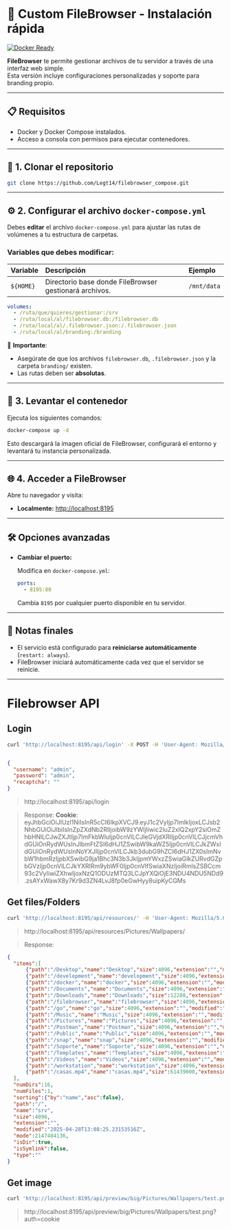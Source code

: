 # 🚀 Custom FileBrowser - Instalación rápida

[![Docker Ready](https://img.shields.io/badge/Docker-Ready-blue)](https://www.docker.com/)

**FileBrowser** te permite gestionar archivos de tu servidor a través de una interfaz web simple.  
Esta versión incluye configuraciones personalizadas y soporte para branding propio.

---

## 📋 Requisitos

- Docker y Docker Compose instalados.
- Acceso a consola con permisos para ejecutar contenedores.
---

## 📂 1. Clonar el repositorio

```bash
git clone https://github.com/Legt14/filebrowser_compose.git
```
---

## ⚙️ 2. Configurar el archivo `docker-compose.yml`

Debes **editar** el archivo `docker-compose.yml` para ajustar las rutas de volúmenes a tu estructura de carpetas.

### Variables que debes modificar:

| Variable | Descripción | Ejemplo |
|:--------|:------------|:--------|
| `${HOME}` | Directorio base donde FileBrowser gestionará archivos. | `/mnt/data` |

```yaml
volumes:
  - /ruta/que/quieres/gestionar:/srv
  - /ruta/local/al/filebrowser.db:/filebrowser.db
  - /ruta/local/al/.filebrowser.json:/.filebrowser.json
  - /ruta/local/al/branding:/branding
```

🔔 **Importante**:
- Asegúrate de que los archivos `filebrowser.db`, `.filebrowser.json` y la carpeta `branding/` existen.
- Las rutas deben ser **absolutas**.

---

## 🚀 3. Levantar el contenedor

Ejecuta los siguientes comandos:

```bash
docker-compose up -d
```

Esto descargará la imagen oficial de FileBrowser, configurará el entorno y levantará tu instancia personalizada.

---

## 🌐 4. Acceder a FileBrowser

Abre tu navegador y visita:

- **Localmente:** [http://localhost:8195](http://localhost:8195)
---

## 🛠️ Opciones avanzadas

- **Cambiar el puerto:**
  
  Modifica en `docker-compose.yml`:

  ```yaml
  ports:
    - 8195:80
  ```

  Cambia `8195` por cualquier puerto disponible en tu servidor.

---

## 📢 Notas finales

- El servicio está configurado para **reiniciarse automáticamente** (`restart: always`).
- FileBrowser iniciará automáticamente cada vez que el servidor se reinicie.

---

# Filebrowser API

## Login

```bash
curl 'http://localhost:8195/api/login' -X POST -H 'User-Agent: Mozilla/5.0 (X11; Ubuntu; Linux x86_64; rv:136.0) Gecko/20100101 Firefox/136.0' -H 'Accept: */*' -H 'Accept-Language: en-US,en;q=0.5' -H 'Accept-Encoding: gzip, deflate, br, zstd' -H 'Referer: http://localhost:8195/login?redirect=/files/' -H 'Content-Type: application/json' -H 'Origin: http://localhost:8195' -H 'Connection: keep-alive' -H 'Sec-Fetch-Dest: empty' -H 'Sec-Fetch-Mode: cors' -H 'Sec-Fetch-Site: same-origin' -H 'Priority: u=0' --data-raw '{"username":"admin","password":"admin","recaptcha":""}'
```

```json

{
  "username": "admin",
  "password": "admin",
  "recaptcha": ""
}
```
> http://localhost:8195/api/login

> Response: **Cookie**: eyJhbGciOiJIUzI1NiIsInR5cCI6IkpXVCJ9.eyJ1c2VyIjp7ImlkIjoxLCJsb2NhbGUiOiJlbiIsInZpZXdNb2RlIjoibW9zYWljIiwic2luZ2xlQ2xpY2siOmZhbHNlLCJwZXJtIjp7ImFkbWluIjp0cnVlLCJleGVjdXRlIjp0cnVlLCJjcmVhdGUiOnRydWUsInJlbmFtZSI6dHJ1ZSwibW9kaWZ5Ijp0cnVlLCJkZWxldGUiOnRydWUsInNoYXJlIjp0cnVlLCJkb3dubG9hZCI6dHJ1ZX0sImNvbW1hbmRzIjpbXSwibG9ja1Bhc3N3b3JkIjpmYWxzZSwiaGlkZURvdGZpbGVzIjp0cnVlLCJkYXRlRm9ybWF0Ijp0cnVlfSwiaXNzIjoiRmlsZSBCcm93c2VyIiwiZXhwIjoxNzQ1ODUzMTQ3LCJpYXQiOjE3NDU4NDU5NDd9.zsAYxWawX8y7Kr9d3ZN4LvJ8fp0eGwHyy8uipKyCGMs


## Get files/Folders

```bash
curl 'http://localhost:8195/api/resources/' -H 'User-Agent: Mozilla/5.0 (X11; Ubuntu; Linux x86_64; rv:136.0) Gecko/20100101 Firefox/136.0' -H 'Accept: */*' -H 'Accept-Language: en-US,en;q=0.5' -H 'Accept-Encoding: gzip, deflate, br, zstd' -H 'Referer: http://localhost:8195/files/' -H 'X-Auth: eyJhbGciOiJIUzI1NiIsInR5cCI6IkpXVCJ9.eyJ1c2VyIjp7ImlkIjoxLCJsb2NhbGUiOiJlbiIsInZpZXdNb2RlIjoibW9zYWljIiwic2luZ2xlQ2xpY2siOmZhbHNlLCJwZXJtIjp7ImFkbWluIjp0cnVlLCJleGVjdXRlIjp0cnVlLCJjcmVhdGUiOnRydWUsInJlbmFtZSI6dHJ1ZSwibW9kaWZ5Ijp0cnVlLCJkZWxldGUiOnRydWUsInNoYXJlIjp0cnVlLCJkb3dubG9hZCI6dHJ1ZX0sImNvbW1hbmRzIjpbXSwibG9ja1Bhc3N3b3JkIjpmYWxzZSwiaGlkZURvdGZpbGVzIjp0cnVlLCJkYXRlRm9ybWF0Ijp0cnVlfSwiaXNzIjoiRmlsZSBCcm93c2VyIiwiZXhwIjoxNzQ1ODUzMTQ3LCJpYXQiOjE3NDU4NDU5NDd9.zsAYxWawX8y7Kr9d3ZN4LvJ8fp0eGwHyy8uipKyCGMs' -H 'Connection: keep-alive' -H 'Cookie: auth=eyJhbGciOiJIUzI1NiIsInR5cCI6IkpXVCJ9.eyJ1c2VyIjp7ImlkIjoxLCJsb2NhbGUiOiJlbiIsInZpZXdNb2RlIjoibW9zYWljIiwic2luZ2xlQ2xpY2siOmZhbHNlLCJwZXJtIjp7ImFkbWluIjp0cnVlLCJleGVjdXRlIjp0cnVlLCJjcmVhdGUiOnRydWUsInJlbmFtZSI6dHJ1ZSwibW9kaWZ5Ijp0cnVlLCJkZWxldGUiOnRydWUsInNoYXJlIjp0cnVlLCJkb3dubG9hZCI6dHJ1ZX0sImNvbW1hbmRzIjpbXSwibG9ja1Bhc3N3b3JkIjpmYWxzZSwiaGlkZURvdGZpbGVzIjp0cnVlLCJkYXRlRm9ybWF0Ijp0cnVlfSwiaXNzIjoiRmlsZSBCcm93c2VyIiwiZXhwIjoxNzQ1ODUzMTQ3LCJpYXQiOjE3NDU4NDU5NDd9.zsAYxWawX8y7Kr9d3ZN4LvJ8fp0eGwHyy8uipKyCGMs' -H 'Sec-Fetch-Dest: empty' -H 'Sec-Fetch-Mode: cors' -H 'Sec-Fetch-Site: same-origin' -H 'Priority: u=4'
```

> http://localhost:8195/api/resources/Pictures/Wallpapers/

> Response: 
```json
{
  "items":[
      {"path":"/Desktop","name":"Desktop","size":4096,"extension":"","modified":"2025-04-21T15:48:46.939388249Z","mode":2147484141,"isDir":true,"isSymlink":false,"type":""},
      {"path":"/development","name":"development","size":4096,"extension":"","modified":"2025-04-24T17:11:48.071611979Z","mode":2147484157,"isDir":true,"isSymlink":false,"type":""},
      {"path":"/docker","name":"docker","size":4096,"extension":"","modified":"2025-04-25T14:53:15.574459032Z","mode":2147484157,"isDir":true,"isSymlink":false,"type":""},
      {"path":"/Documents","name":"Documents","size":4096,"extension":"","modified":"2025-04-22T18:09:56.33188268Z","mode":2147484141,"isDir":true,"isSymlink":false,"type":""},
      {"path":"/Downloads","name":"Downloads","size":12288,"extension":"","modified":"2025-04-25T15:49:52.704890108Z","mode":2147484141,"isDir":true,"isSymlink":false,"type":""},
      {"path":"/filebrowser","name":"filebrowser","size":4096,"extension":"","modified":"2025-04-23T19:26:48.862051383Z","mode":2147484141,"isDir":true,"isSymlink":false,"type":""},
      {"path":"/go","name":"go","size":4096,"extension":"","modified":"2025-04-21T18:09:06.973623913Z","mode":2147484157,"isDir":true,"isSymlink":false,"type":""},
      {"path":"/Music","name":"Music","size":4096,"extension":"","modified":"2025-03-07T22:08:22.359337008Z","mode":2147484141,"isDir":true,"isSymlink":false,"type":""},
      {"path":"/Pictures","name":"Pictures","size":4096,"extension":"","modified":"2024-08-26T18:28:46.218657595Z","mode":2147484141,"isDir":true,"isSymlink":false,"type":""},
      {"path":"/Postman","name":"Postman","size":4096,"extension":"","modified":"2024-01-16T14:13:46.391356649Z","mode":2147484157,"isDir":true,"isSymlink":false,"type":""},
      {"path":"/Public","name":"Public","size":4096,"extension":"","modified":"2023-11-02T11:38:49.03249215Z","mode":2147484141,"isDir":true,"isSymlink":false,"type":""},
      {"path":"/snap","name":"snap","size":4096,"extension":"","modified":"2025-04-02T20:05:07.37725738Z","mode":2147484096,"isDir":true,"isSymlink":false,"type":""},
      {"path":"/Soporte","name":"Soporte","size":4096,"extension":"","modified":"2024-08-14T19:03:32.159748035Z","mode":2147484157,"isDir":true,"isSymlink":false,"type":""},
      {"path":"/Templates","name":"Templates","size":4096,"extension":"","modified":"2023-11-02T11:38:49.03249215Z","mode":2147484141,"isDir":true,"isSymlink":false,"type":""},
      {"path":"/Videos","name":"Videos","size":4096,"extension":"","modified":"2025-04-22T19:27:52.621678785Z","mode":2147484141,"isDir":true,"isSymlink":false,"type":""},
      {"path":"/workstation","name":"workstation","size":4096,"extension":"","modified":"2025-04-21T18:00:15.421088495Z","mode":2147484157,"isDir":true,"isSymlink":false,"type":""},
      {"path":"/casas.mp4","name":"casas.mp4","size":61439000,"extension":".mp4","modified":"2024-01-16T15:28:53.722779316Z","mode":420,"isDir":false,"isSymlink":false,"type":"video"}
  ],
  "numDirs":16,
  "numFiles":1,
  "sorting":{"by":"name","asc":false},
  "path":"/",
  "name":"srv",
  "size":4096,
  "extension":"",
  "modified":"2025-04-28T13:08:25.23153516Z",
  "mode":2147484136,
  "isDir":true,
  "isSymlink":false,
  "type":""
}
```

## Get image
```bash
curl 'http://localhost:8195/api/preview/big/Pictures/Wallpapers/test.png?auth=eyJhbGciOiJIUzI1NiIsInR5cCI6IkpXVCJ9.eyJ1c2VyIjp7ImlkIjoxLCJsb2NhbGUiOiJlbiIsInZpZXdNb2RlIjoibW9zYWljIiwic2luZ2xlQ2xpY2siOmZhbHNlLCJwZXJtIjp7ImFkbWluIjp0cnVlLCJleGVjdXRlIjp0cnVlLCJjcmVhdGUiOnRydWUsInJlbmFtZSI6dHJ1ZSwibW9kaWZ5Ijp0cnVlLCJkZWxldGUiOnRydWUsInNoYXJlIjp0cnVlLCJkb3dubG9hZCI6dHJ1ZX0sImNvbW1hbmRzIjpbXSwibG9ja1Bhc3N3b3JkIjpmYWxzZSwiaGlkZURvdGZpbGVzIjp0cnVlLCJkYXRlRm9ybWF0Ijp0cnVlfSwiaXNzIjoiRmlsZSBCcm93c2VyIiwiZXhwIjoxNzQ1ODUzMTQ3LCJpYXQiOjE3NDU4NDU5NDd9.zsAYxWawX8y7Kr9d3ZN4LvJ8fp0eGwHyy8uipKyCGMs&inline=true&key=1699885607511' -H 'User-Agent: Mozilla/5.0 (X11; Ubuntu; Linux x86_64; rv:136.0) Gecko/20100101 Firefox/136.0' -H 'Accept: image/avif,image/webp,image/png,image/svg+xml,image/*;q=0.8,*/*;q=0.5' -H 'Accept-Language: en-US,en;q=0.5' -H 'Accept-Encoding: gzip, deflate, br, zstd' -H 'Connection: keep-alive' -H 'Referer: http://localhost:8195/files/Pictures/Wallpapers/test.png' -H 'Cookie: auth=eyJhbGciOiJIUzI1NiIsInR5cCI6IkpXVCJ9.eyJ1c2VyIjp7ImlkIjoxLCJsb2NhbGUiOiJlbiIsInZpZXdNb2RlIjoibW9zYWljIiwic2luZ2xlQ2xpY2siOmZhbHNlLCJwZXJtIjp7ImFkbWluIjp0cnVlLCJleGVjdXRlIjp0cnVlLCJjcmVhdGUiOnRydWUsInJlbmFtZSI6dHJ1ZSwibW9kaWZ5Ijp0cnVlLCJkZWxldGUiOnRydWUsInNoYXJlIjp0cnVlLCJkb3dubG9hZCI6dHJ1ZX0sImNvbW1hbmRzIjpbXSwibG9ja1Bhc3N3b3JkIjpmYWxzZSwiaGlkZURvdGZpbGVzIjp0cnVlLCJkYXRlRm9ybWF0Ijp0cnVlfSwiaXNzIjoiRmlsZSBCcm93c2VyIiwiZXhwIjoxNzQ1ODUzMTQ3LCJpYXQiOjE3NDU4NDU5NDd9.zsAYxWawX8y7Kr9d3ZN4LvJ8fp0eGwHyy8uipKyCGMs' -H 'Sec-Fetch-Dest: image' -H 'Sec-Fetch-Mode: no-cors' -H 'Sec-Fetch-Site: same-origin' -H 'Priority: u=5, i' -H 'Pragma: no-cache' -H 'Cache-Control: no-cache'
```

> http://localhost:8195/api/preview/big/Pictures/Wallpapers/test.png?auth=cookie
